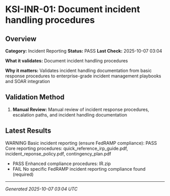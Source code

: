 # KSI-INR-01: Document incident handling procedures

## Overview

**Category:** Incident Reporting
**Status:** PASS
**Last Check:** 2025-10-07 03:04

**What it validates:** Document incident handling procedures

**Why it matters:** Validates incident handling documentation from basic response procedures to enterprise-grade incident management playbooks and SOAR integration

## Validation Method

1. **Manual Review:** Manual review of incident response procedures, escalation paths, and incident handling documentation

## Latest Results

WARNING Basic incident reporting (ensure FedRAMP compliance): PASS Core reporting procedures: quick_reference_irp_guide.pdf, incident_reponse_policy.pdf, contingency_plan.pdf
- PASS Enhanced compliance procedures: IR.zip
- FAIL No specific FedRAMP incident reporting compliance found (required)

---
*Generated 2025-10-07 03:04 UTC*